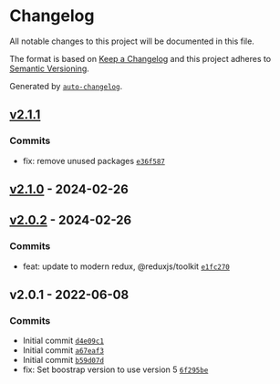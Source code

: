 # Changelog

All notable changes to this project will be documented in this file.

The format is based on [Keep a Changelog](https://keepachangelog.com/en/1.0.0/)
and this project adheres to [Semantic Versioning](https://semver.org/spec/v2.0.0.html).

Generated by [`auto-changelog`](https://github.com/CookPete/auto-changelog).

## [v2.1.1](https://github.com/ChumsInc/website-menus/compare/v2.1.0...v2.1.1)

### Commits

- fix: remove unused packages [`e36f587`](https://github.com/ChumsInc/website-menus/commit/e36f5879664c6ae8b06b0aef52c0782359800f71)

## [v2.1.0](https://github.com/ChumsInc/website-menus/compare/v2.0.2...v2.1.0) - 2024-02-26

## [v2.0.2](https://github.com/ChumsInc/website-menus/compare/v2.0.1...v2.0.2) - 2024-02-26

### Commits

- feat: update to modern redux, @reduxjs/toolkit [`e1fc270`](https://github.com/ChumsInc/website-menus/commit/e1fc270165d1cd68674cbfb2fe88913d0d9d1348)

## v2.0.1 - 2022-06-08

### Commits

- Initial commit [`d4e09c1`](https://github.com/ChumsInc/website-menus/commit/d4e09c1aa305fef0947817974974fffe0bf873c9)
- Initial commit [`a67eaf3`](https://github.com/ChumsInc/website-menus/commit/a67eaf371203cc3409643069d39444baba4cc1af)
- Initial commit [`b59d07d`](https://github.com/ChumsInc/website-menus/commit/b59d07d087f6248461722397b9094b34bb5ee864)
- fix: Set boostrap version to use version 5 [`6f295be`](https://github.com/ChumsInc/website-menus/commit/6f295be34a889f98d7fe8da4d634b912015dddb8)
